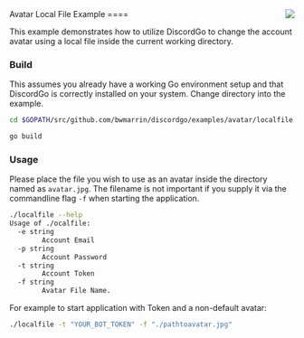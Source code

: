 <img align="right" src="http://bwmarrin.github.io/discordgo/img/discordgo.png">
Avatar Local File Example
====

This example demonstrates how to utilize DiscordGo to change the account avatar using a local file inside the current working directory.

### Build

This assumes you already have a working Go environment setup and that DiscordGo is correctly installed on your system.
Change directory into the example.

```sh
cd $GOPATH/src/github.com/bwmarrin/discordgo/examples/avatar/localfile
```

```sh
go build
```

### Usage

Please place the file you wish to use as an avatar inside the directory named as ``avatar.jpg``. The filename is not important if you supply it via the commandline flag ``-f`` when starting the application.

```sh
./localfile --help
Usage of ./ocalfile:
  -e string
        Account Email
  -p string
        Account Password
  -t string
        Account Token
  -f string
  		Avatar File Name.
```

For example to start application with Token and a non-default avatar:

```sh
./localfile -t "YOUR_BOT_TOKEN" -f "./pathtoavatar.jpg"
```